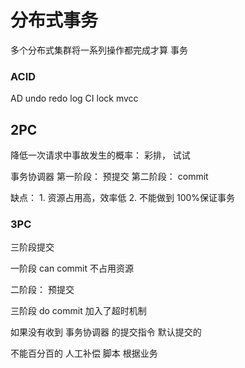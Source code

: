 # 分布式事务

多个分布式集群将一系列操作都完成才算 事务



### ACID
AD undo redo log
CI lock mvcc



## 2PC 
降低一次请求中事故发生的概率： 彩排， 试试

事务协调器
第一阶段： 预提交
第二阶段： commit 

缺点：
    1. 资源占用高，效率低
    2. 不能做到 100%保证事务


### 3PC
三阶段提交

一阶段
can commit 
不占用资源

二阶段：
预提交

三阶段
do commit
加入了超时机制

如果没有收到 事务协调器 的提交指令 默认提交的 



不能百分百的 人工补偿  脚本 根据业务 


 




